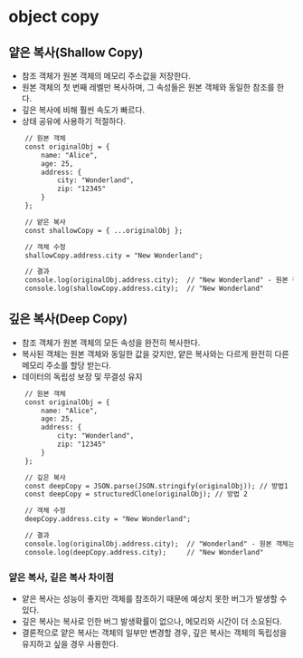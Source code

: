 # object copy

## 얕은 복사(Shallow Copy)
- 참조 객체가 원본 객체의 메모리 주소값을 저장한다.
- 원본 객체의 첫 번째 레벨만 복사하며, 그 속성들은 원본 객체와 동일한 참조를 한다.
- 깊은 복사에 비해 훨씬 속도가 빠르다.
- 상태 공유에 사용하기 적절하다.

```html
    // 원본 객체
    const originalObj = {
        name: "Alice",
        age: 25,
        address: {
            city: "Wonderland",
            zip: "12345"
        }
    };

    // 얕은 복사
    const shallowCopy = { ...originalObj };

    // 객체 수정
    shallowCopy.address.city = "New Wonderland";

    // 결과
    console.log(originalObj.address.city);  // "New Wonderland" - 원본 객체도 수정됨
    console.log(shallowCopy.address.city);  // "New Wonderland"
```

## 깊은 복사(Deep Copy)
- 참조 객체가 원본 객체의 모든 속성을 완전히 복사한다.
- 복사된 객체는 원본 객체와 동일한 값을 갖지만, 얕은 복사와는 다르게 완전히 다른 메모리 주소를 할당 받는다.
- 데이터의 독립성 보장 및 무결성 유지

```html
    // 원본 객체
    const originalObj = {
        name: "Alice",
        age: 25,
        address: {
            city: "Wonderland",
            zip: "12345"
        }
    };

    // 깊은 복사
    const deepCopy = JSON.parse(JSON.stringify(originalObj)); // 방법1
    const deepCopy = structuredClone(originalObj); // 방법 2

    // 객체 수정
    deepCopy.address.city = "New Wonderland";

    // 결과
    console.log(originalObj.address.city);  // "Wonderland" - 원본 객체는 그대로 유지됨
    console.log(deepCopy.address.city);     // "New Wonderland"
```

### 얕은 복사, 깉은 복사 차이점
- 얕은 복사는 성능이 좋지만 객체를 참조하기 때문에 예상치 못한 버그가 발생할 수 있다.
- 깊은 복사는 복사로 인한 버그 발생확률이 없으나, 메모리와 시간이 더 소요된다.
- 결론적으로 얕은 복사는 객체의 일부만 변경할 경우, 깊은 복사는 객체의 독립성을 유지하고 싶을 경우 사용한다.